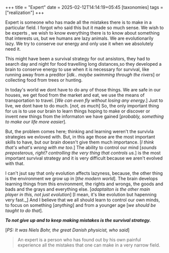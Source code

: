 +++
title = "Expert"
date = 2025-02-12T14:14:19+05:45
[taxonomies]
tags = ["realization"]
+++

Expert is someone who has made all the mistakes there is to make in a particular field.
I forgot who said this but it made so much sense. We wish to be experts , we wish to
know everything there is to know about something that interests us, but we humans are
lazy animals. We are evolutionarily lazy. We try to conserve our energy and only use
it when we absolutely need it.

This might have been a survival strategy for out ansistors, they had to search day and
night for food travelling long distances,so they developed a brain to conserve energy
to use when it is necessary for survival, like running away from a preditor [_idk..
maybe swimming through the rivers_] or collecting food from trees or hunting.

In today's world we dont have to do any of those things. We are safe in our houses,
we get food from the market and eat, we use the means of transportation to travel.
[_We can even fly without losing any energy._] Just to live, we dont have to do much.
[_not, as much_] So, the only important thing for us is to use our brain to learn
things hoping to make or discover or invent new things from the informaton we have
gained [_probably, something to make our life more easier_].

But, the problem comes here; thinking and learning weren't the survivla strategies
we evloved with. But, in this age those are the most important skills to have, but
our brain doesn't give them much importance. [_I think that's what's wrong with me
too._] The ability to control our mind [_sounds preposterous, right? controlling
the very thing that controls us._] is the most important survival strategy and it
is very difficult because we aren't evolved with that.

I can't jsut say that only evolution affects lazyness, because, the other thing is
the environment we grow up in [_the modern world_]. The brain develops learning
things from this environment, the rights and wrongs, the goods and bads and the
grays and everything else. [_adaptaiton is the other main player in this, not just
evolution_] [I mean, it's like evolution but hapenning very fast._]
And I believe that we all should learn to control our own minds, to focus on something
[_anything_] and from a younger age [_we should be taught to do that_].

___To not give up and to keep making mistakes is the survival strategy.___

[_PS: It was Niels Bohr, the great Danish physicist, who said_]
> An expert is a person who has found out by his own painful experience all the mistakes that one can make in a very narrow field.
